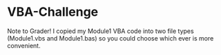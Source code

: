 # VBA-Challenge

Note to Grader!
I copied my Module1 VBA code into two file types (Module1.vbs and Module1.bas) so you could choose which ever is more convenient.
